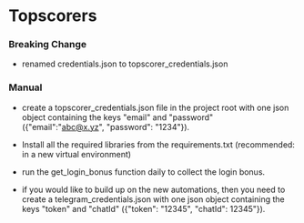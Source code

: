 # Topscorers

### Breaking Change

- renamed credentials.json to topscorer_credentials.json

### Manual

- create a topscorer_credentials.json file in the project root with one json object containing the keys "email" and "password" ({"email":"abc@x.yz", "password": "1234"}).
- Install all the required libraries from the requirements.txt (recommended: in a new virtual environment)
- run the get_login_bonus function daily to collect the login bonus.

- if you would like to build up on the new automations, then you need to create a telegram_credentials.json with one json object containing the keys "token" and "chatId" ({"token": "12345", "chatId": 12345"}).
